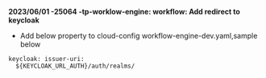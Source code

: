 **2023/06/01  -25064 -tp-worklow-engine: workflow: Add redirect to keycloak**
- Add below property to cloud-config workflow-engine-dev.yaml,sample below

````
keycloak: issuer-uri: 
  ${KEYCLOAK_URL_AUTH}/auth/realms/